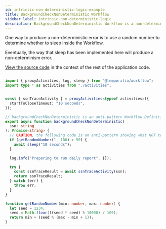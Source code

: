 ```yaml
---
id: intrinsic-non-deterministic-logic-example
title: BackgroundCheckNonDeterministic Workflow
sidebar_label: intrinsic-non-deterministic-logic
description: BackgroundCheckNonDeterministic Workflow is a non-deterministic Workflow as it uses a random number generator.
---
```


<!-- DO NOT EDIT THIS FILE DIRECTLY.
THIS FILE IS GENERATED from https://github.com/temporalio/documentation/blob/main/sample-apps/typescript/chapter_durable_execution/backgroundcheck_nondeterministic/src/workflow_dacx.ts. -->

One way to produce a non-deterministic error is to use a random number to determine whether to sleep inside the Workflow.

Eventually, the way that sleep has been implemented here will produce a non-determinism error.

<div class="copycode-notice-container"><a href="https://github.com/temporalio/documentation/blob/main/sample-apps/typescript/chapter_durable_execution/backgroundcheck_nondeterministic/src/workflow_dacx.ts">View the source code</a> in the context of the rest of the application code.</div>

```typescript

import { proxyActivities, log, sleep } from "@temporalio/workflow";
import type * as activities from "./activities";


const { ssnTraceActivity } = proxyActivities<typeof activities>({
  startToCloseTimeout: "10 seconds",
});

// backgroundCheckNonDeterministic is an anti-pattern Workflow Definition
export async function backgroundCheckNonDeterministic(
  ssn: string
): Promise<string> {
  // CAUTION, the following code is an anti-pattern showing what NOT to do
  if (getRandomNumber(1, 100) > 50) {
    await sleep("10 seconds");
  }

  log.info("Preparing to run daily report", {});

  try {
    const ssnTraceResult = await ssnTraceActivity(ssn);
    return ssnTraceResult;
  } catch (err) {
    throw err;
  }
}

function getRandomNumber(min: number, max: number) {
  let seed = 1234;
  seed = Math.floor(((seed * seed) % 10000) / 100);
  return min + (seed % (max - min + 1));
}
```

